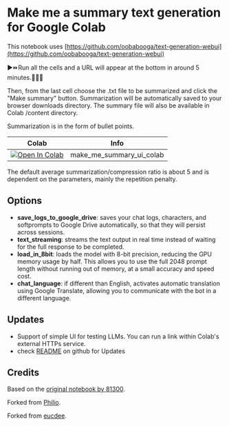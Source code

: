 # Make me a summary text generation for Google Colab

This notebook uses [https://github.com/oobabooga/text-generation-webui](https://github.com/oobabooga/text-generation-webui)

▶⏩Run all the cells and a URL will appear at the bottom in around 5 minutes.🤞🐱‍👤 

Then, from the last cell choose the .txt file to be summarized and click the "Make summary" button.
Summarization will be automatically saved to your browser downloads directory.
The summary file will also be available in Colab /content directory.

Summarization is in the form of bullet points.

| Colab | Info
| --- | --- |
[![Open In Colab](https://colab.research.google.com/assets/colab-badge.svg)](https://colab.research.google.com/github/theaidran/AI/blob/main/make_me_summary_ui_4bit_textgen_gdrive.ipynb) | make_me_summary_ui_colab




The default average summarization/compression ratio is about 5 and is dependent on the parameters, mainly the repetition penalty.

## Options

* **save_logs_to_google_drive**: saves your chat logs, characters, and softprompts to Google Drive automatically, so that they will persist across sessions.
* **text_streaming**: streams the text output in real time instead of waiting for the full response to be completed.
* **load_in_8bit**: loads the model with 8-bit precision, reducing the GPU memory usage by half. This allows you to use the full 2048 prompt length without running out of memory, at a small accuracy and speed cost.
* **chat_language**: if different than English, activates automatic translation using Google Translate, allowing you to communicate with the bot in a different language.

## Updates
* Support of simple UI for testing LLMs. You can run a link within Colab's external HTTPs service.<br>
* check [README](https://github.com/theaidran/AI/blob/main/README.md) on github for Updates

## Credits

Based on the [original notebook by 81300](https://colab.research.google.com/github/81300/AI-Notebooks/blob/main/Colab-TextGen-GPU.ipynb).

Forked from [Philio](https://github.com/pcrii/Philo-Colab-Collection/blob/main/4bit_TextGen_Gdrive.ipynb).

Forked from [eucdee](https://github.com/eucdee/AI/blob/main/4bit_TextGen_Gdrive.ipynb).








